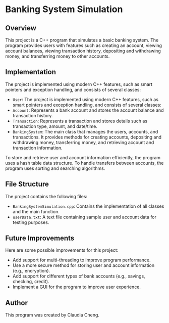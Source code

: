 # Banking System Simulation


## Overview
This project is a C++ program that simulates a basic banking system. The program provides users with features such as creating an account, viewing account balances, viewing transaction history, depositing and withdrawing money, and transferring money to other accounts.


## Implementation

The project is implemented using modern C++ features, such as smart pointers and exception handling, and consists of several classes:

* `User`: The project is implemented using modern C++ features, such as smart pointers and exception handling, and consists of several classes:
* `Account`: Represents a bank account and stores the account balance and transaction history.
* `Transaction`: Represents a transaction and stores details such as transaction type, amount, and date/time.
* `BankingSystem`: The main class that manages the users, accounts, and transactions. It provides methods for creating accounts, depositing and withdrawing money, transferring money, and retrieving account and transaction information.

To store and retrieve user and account information efficiently, the program uses a hash table data structure. To handle transfers between accounts, the program uses sorting and searching algorithms.


## File Structure
The project contains the following files:

* `BankingSystemSimulation.cpp`: Contains the implementation of all classes and the main function.
* `userData.txt`: A text file containing sample user and account data for testing purposes.


## Future Improvements
Here are some possible improvements for this project:

* Add support for multi-threading to improve program performance.
* Use a more secure method for storing user and account information (e.g., encryption).
* Add support for different types of bank accounts (e.g., savings, checking, credit).
* Implement a GUI for the program to improve user experience.


## Author
This program was created by Claudia Cheng.

